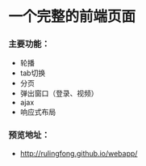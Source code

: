# 一个完整的前端页面

### 主要功能：
- 轮播
- tab切换
- 分页
- 弹出窗口（登录、视频）
- ajax
- 响应式布局

### 预览地址： 
- http://rulingfong.github.io/webapp/
